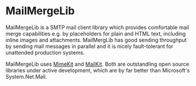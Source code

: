 # MailMergeLib
MailMergeLib is a SMTP mail client library which provides comfortable mail merge capabilities e.g. by placeholders for plain and HTML text, including inline images and attachments. MailMergLib has good sending throughput by sending mail messages in parallel and it is nicely fault-tolerant for unattended production systems.

MailMergeLib uses [MimeKit](https://github.com/jstedfast/MimeKit) and [MailKit](https://github.com/jstedfast/MailKit). Both are outstandling open source libraries under active development, which are by far better than Microsoft's System.Net.Mail.




